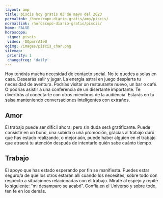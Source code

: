 ```yaml
---
layout: amp
title: piscis hoy gratis 03 de mayo del 2023 
permalink: /horoscopo-diario-gratis/amp/piscis/
normallink: /horoscopo-diario-gratis/piscis/
home: FALSE
horoscopo:
 signo: piscis
 video: -DQpmrrAIeU
ogimg: /images/piscis_char.png
sitemap:
 priority: 1
 changefreq: 'daily'
---
```



Hoy tendrás mucha necesidad de contacto social. No te quedes a solas en casa. Desearás salir y jugar. La energía astral en juego despierta tu necesidad de aventura. Podrías visitar un restaurante nuevo, un bar o café. O podrías asistir a una conferencia de un disertante importante. Te divertirás al conectarte con otros miembros de la audiencia. Estarás en tu salsa manteniendo conversaciones inteligentes con extraños.

## Amor

El trabajo puede ser difícil ahora, pero sin duda será gratificante. Puede consistir en un bono, una subida o una promoción, gracias al trabajo duro que has estado realizando, o mejor aún, puede haber alguien en el trabajo que atraerá tu atención después de intentarlo quién sabe cuánto tiempo.

## Trabajo

El apoyo que has estado esperando por fin se manifiesta. Puedes estar seguro/a de que los otros estarán allí cuando los necesites, sobre todo con respecto a situaciones relacionadas con el trabajo. Mírate al espejo y repite lo siguiente: “mi desamparo se acabó”. Confía en el Universo y sobre todo, ten fe en los demás.